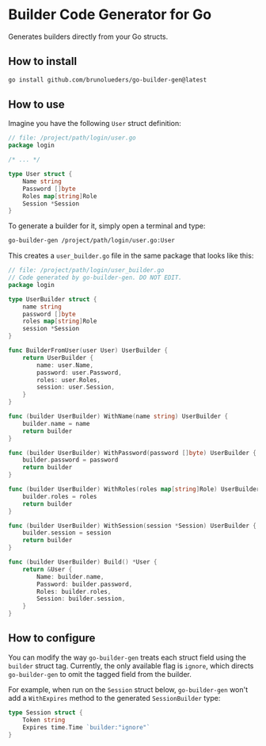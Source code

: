 # Builder Code Generator for Go
Generates builders directly from your Go structs.

## How to install
~~~bash
go install github.com/brunolueders/go-builder-gen@latest
~~~

## How to use
Imagine you have the following `User` struct definition:

~~~go
// file: /project/path/login/user.go
package login

/* ... */

type User struct {
    Name string
    Password []byte
    Roles map[string]Role
    Session *Session
}
~~~

To generate a builder for it, simply open a terminal and type:

~~~bash
go-builder-gen /project/path/login/user.go:User
~~~

This creates a `user_builder.go` file in the same package that looks like this:

~~~go
// file: /project/path/login/user_builder.go
// Code generated by go-builder-gen. DO NOT EDIT.
package login

type UserBuilder struct {
    name string
    password []byte
    roles map[string]Role
    session *Session
}

func BuilderFromUser(user User) UserBuilder {
    return UserBuilder {
        name: user.Name,
        password: user.Password,
        roles: user.Roles,
        session: user.Session,
    }
}

func (builder UserBuilder) WithName(name string) UserBuilder {
    builder.name = name
    return builder
}

func (builder UserBuilder) WithPassword(password []byte) UserBuilder {
    builder.password = password
    return builder
}

func (builder UserBuilder) WithRoles(roles map[string]Role) UserBuilder {
    builder.roles = roles
    return builder
}

func (builder UserBuilder) WithSession(session *Session) UserBuilder {
    builder.session = session
    return builder
}

func (builder UserBuilder) Build() *User {
    return &User {
        Name: builder.name,
        Password: builder.password,
        Roles: builder.roles,
        Session: builder.session,
    }
}
~~~

## How to configure
You can modify the way `go-builder-gen` treats each struct field using the `builder` struct tag.
Currently, the only available flag is `ignore`, which directs `go-builder-gen` to omit the tagged
field from the builder.

For example, when run on the `Session` struct below, `go-builder-gen` won't add a `WithExpires`
method to the generated `SessionBuilder` type:
~~~go
type Session struct {
    Token string
    Expires time.Time `builder:"ignore"`
}
~~~
